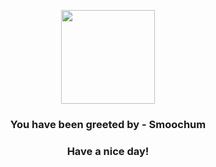 <p align="center">
            <img src="https://raw.githubusercontent.com/PokeAPI/sprites/master/sprites/pokemon/238.png" width="150" height="150">
          </p>
          <h3 align="center">You have been greeted by - <b>Smoochum</b></h3>
          <h3 align="center">Have a nice day!</h3>
        